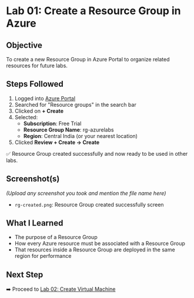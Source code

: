 # Lab 01: Create a Resource Group in Azure

## Objective
To create a new Resource Group in Azure Portal to organize related resources for future labs.

## Steps Followed

1. Logged into [Azure Portal](https://portal.azure.com)
2. Searched for "Resource groups" in the search bar
3. Clicked on **+ Create**
4. Selected:
   - **Subscription**: Free Trial
   - **Resource Group Name**: rg-azurelabs
   - **Region**: Central India (or your nearest location)
5. Clicked **Review + Create → Create**

✅ Resource Group created successfully and now ready to be used in other labs.

## Screenshot(s)
_(Upload any screenshot you took and mention the file name here)_

- `rg-created.png`: Resource Group created successfully screen

## What I Learned
- The purpose of a Resource Group
- How every Azure resource must be associated with a Resource Group
- That resources inside a Resource Group are deployed in the same region for performance

## Next Step
➡️ Proceed to [Lab 02: Create Virtual Machine](../02-Create-VM/README.md)
